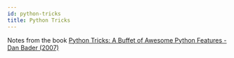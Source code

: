 ```yaml
---
id: python-tricks
title: Python Tricks
---
```


Notes from the book [Python Tricks: A Buffet of Awesome Python Features - Dan Bader (2007)](https://realpython.com/products/python-tricks-book/)
